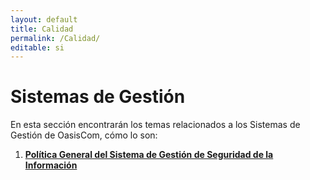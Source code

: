 ```yaml
---
layout: default
title: Calidad
permalink: /Calidad/
editable: si
---
```


# Sistemas de Gestión

En esta sección encontrarán los temas relacionados a los Sistemas de Gestión de OasisCom, cómo lo son:

1. [**Política General del Sistema de Gestión de Seguridad de la Información**](http://docs.oasiscom.com/Calidad/politicasgsi/)

